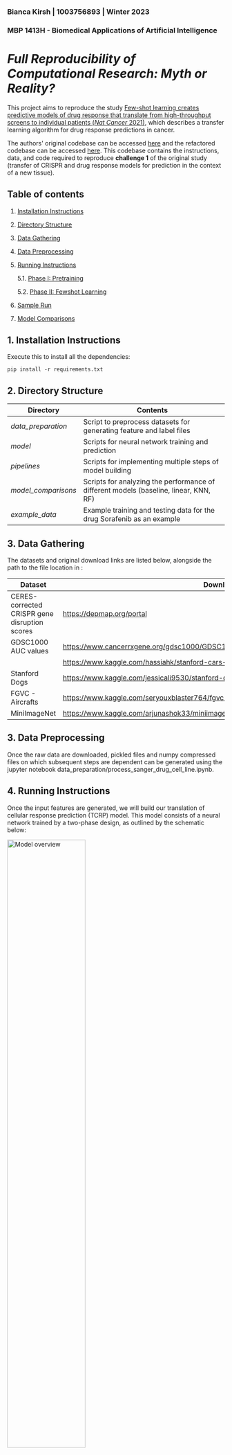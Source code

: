 ### Bianca Kirsh | 1003756893 | Winter 2023

### MBP 1413H - Biomedical Applications of Artificial Intelligence
# *Full Reproducibility of Computational Research: Myth or Reality?* 

This project aims to reproduce the study [Few-shot learning creates predictive models of drug response that translate from high-throughput screens to individual patients (*Nat Cancer* 2021)](https://www.nature.com/articles/s43018-020-00169-2#data-availability), which describes a transfer learning algorithm for drug response predictions in cancer.

The authors' original codebase can be accessed [here](https://github.com/idekerlab/TCRP/) and the refactored codebase can be accessed [here](https://github.com/shfong/tcrp-reproduce). This codebase contains the instructions, data, and code required to reproduce **challenge 1** of the original study (transfer of CRISPR and drug response models for prediction in the context of a new tissue).

## Table of contents
1. [Installation Instructions](#-1-installation-instructions)
2. [Directory Structure](#2-directory-structure)
3. [Data Gathering](#3-data-gathering)
4. [Data Preprocessing](#4-data-preprocessing)
5. [Running Instructions](#5-general-running-instructions)     

     5.1. [Phase I: Pretraining](#51-phase-i:-pretraining)
     
     5.2. [Phase II: Fewshot Learning](#52-phase-ii:-fewshot-learning)
     
6. [Sample Run](#6-sample-run)
7. [Model Comparisons](#7-model-comparisons)

## 1. Installation Instructions

Execute this to install all the dependencies:

```pip install -r requirements.txt```

## 2. Directory Structure

| Directory | Contents |
| ----------- | ----------- |
| *data_preparation* | Script to preprocess datasets for generating feature and label files|
| *model* | Scripts for neural network training and prediction|
| *pipelines* | Scripts for implementing multiple steps of model building|
| *model_comparisons*| Scripts for analyzing the performance of different models (baseline, linear, KNN, RF)|
|*example_data*| Example training and testing data for the drug Sorafenib as an example

## 3. Data Gathering

The datasets and original download links are listed below, alongside the path to the file location in :

| Dataset | Download Link | Release Version | Location|
| ----------- | ----------- | ----------- | ----------- |
| CERES-corrected CRISPR gene disruption scores | https://depmap.org/portal  | ?| |
| GDSC1000 AUC values|https://www.cancerrxgene.org/gdsc1000/GDSC1000_WebResources//Data/suppData/TableS4B.xlsx| `filelists/flowers/images`      | |
|| https://www.kaggle.com/hassiahk/stanford-cars-dataset-full | `filelists/cars/images`         | |
| Stanford Dogs    | https://www.kaggle.com/jessicali9530/stanford-dogs-dataset | `filelists/dogs/images`         | |
| FGVC - Aircrafts | https://www.kaggle.com/seryouxblaster764/fgvc-aircraft     | `filelists/aircrafts/images`    | |
| MiniImageNet     | https://www.kaggle.com/arjunashok33/miniimagenet           | `filelists/miniImagenet/images` | |

## 3. Data Preprocessing
Once the raw data are downloaded, pickled files and numpy compressed files on which subsequent steps are dependent can be generated using the jupyter notebook data_preparation/process_sanger_drug_cell_line.ipynb.

## 4. Running Instructions
Once the input features are generated, we will build our translation of cellular response prediction (TCRP) model. This model consists of a neural network trained by a two-phase design, as outlined by the schematic below:

<img src="images/Figure1_github-01.png" alt="Model overview" width="60%"/>

First, use the *pipelines/prepare_complete_run.py* file to produce slurm submission scripts for generating the TCRP and baseline models. You must specify the run_mode ("tcrp" or "baseline") and run_name


```
usage: generate_MAML_job_cv.py [--run_name RUN_NAME] [--drug_list_file DRUG_LIST_FILE] [--job_id JOB_ID] [--job JOB]
                
```
